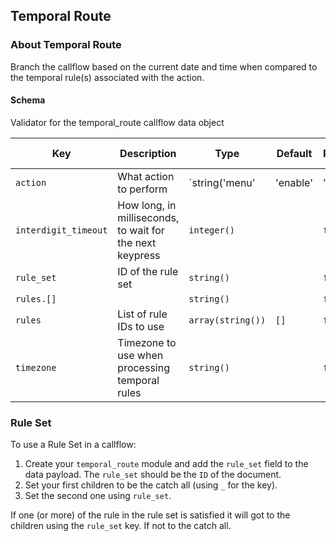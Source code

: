 ## Temporal Route

### About Temporal Route

Branch the callflow based on the current date and time when compared to the temporal rule(s) associated with the action.

#### Schema

Validator for the temporal_route callflow data object



Key | Description | Type | Default | Required | Support Level
--- | ----------- | ---- | ------- | -------- | -------------
`action` | What action to perform | `string('menu' | 'enable' | 'disable' | 'reset')` |   | `false` |  
`interdigit_timeout` | How long, in milliseconds, to wait for the next keypress | `integer()` |   | `false` |  
`rule_set` | ID of the rule set | `string()` |   | `false` |  
`rules.[]` |   | `string()` |   | `false` |  
`rules` | List of rule IDs to use | `array(string())` | `[]` | `false` |  
`timezone` | Timezone to use when processing temporal rules | `string()` |   | `false` |  






### Rule Set

To use  a Rule Set in a callflow:

1. Create your `temporal_route` module and add the `rule_set` field to the data payload. The `rule_set` should be the `ID` of the document.
2. Set your first children to be the catch all (using `_` for the key).
3. Set the second one using `rule_set`.

If one (or more) of the rule in the rule set is satisfied it will got to the children using the `rule_set` key. If not to the catch all.
